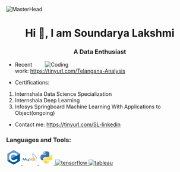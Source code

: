 ![MasterHead](https://www.geekfence.com/wp-content/uploads/2021/04/python.png)
<h1 align="center">Hi 👋, I am Soundarya Lakshmi</h1>
<h3 align="center">A Data Enthusiast</h3>
<img align="right" alt="Coding" width="400" src="https://img.freepik.com/free-vector/cute-girl-hacker-operating-laptop-cartoon-vector-icon-illustration-people-technology-isolated-flat_138676-9487.jpg?size=338&ext=jpg&ga=GA1.1.386372595.1698192000&semt=ais">

- Recent work: https://tinyurl.com/Telangana-Analysis

- Certifications:
1. Internshala Data Science Specialization 
2. Internshala Deep Learning 
3. Infosys Springboard Machine Learning With Applications to Object(ongoing)


- Contact me: https://tinyurl.com/SL-linkedin


<h3 align="left">Languages and Tools:</h3>
<p align="left"> <a href="https://www.cprogramming.com/" target="_blank" rel="noreferrer"> <img src="https://raw.githubusercontent.com/devicons/devicon/master/icons/c/c-original.svg" alt="c" width="40" height="40"/> </a> <a href="https://www.mysql.com/" target="_blank" rel="noreferrer"> <img src="https://raw.githubusercontent.com/devicons/devicon/master/icons/mysql/mysql-original-wordmark.svg" alt="mysql" width="40" height="40"/> </a> <a href="https://www.python.org" target="_blank" rel="noreferrer"> <img src="https://raw.githubusercontent.com/devicons/devicon/master/icons/python/python-original.svg" alt="python" width="40" height="40"/> </a> <a href="https://www.tensorflow.org" target="_blank" rel="noreferrer"> <img src="https://www.vectorlogo.zone/logos/tensorflow/tensorflow-icon.svg" alt="tensorflow" width="40" height="40"/> </a> <a href="https://www.mysql.com/" target="_blank" rel="noreferrer"> <img src="https://cdns.tblsft.com/sites/all/themes/tabwat/logo.png" alt="tableau" width="100" height="40"/> </a> </p>
